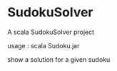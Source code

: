 # SudokuSolver
A scala SudokuSolver project


usage : scala Sudoku.jar 

show a solution for a given sudoku
